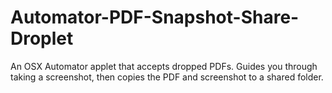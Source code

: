 # Automator-PDF-Snapshot-Share-Droplet
 An OSX Automator applet that accepts dropped PDFs.  Guides you through taking a screenshot, then copies the PDF and screenshot to a shared folder.
